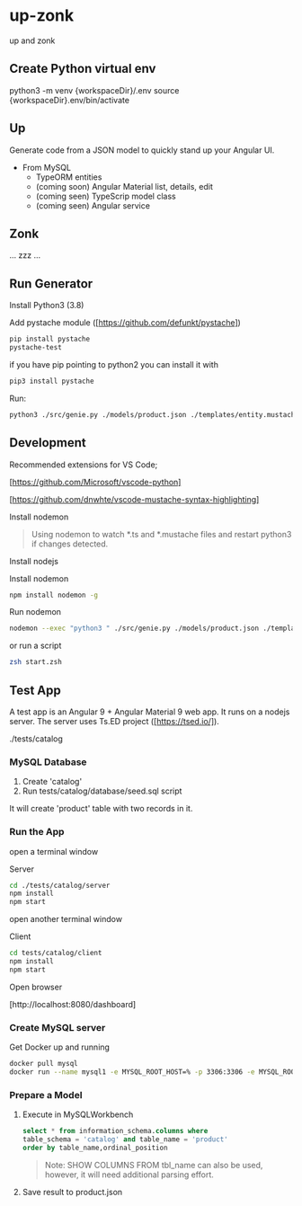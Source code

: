 
# up-zonk

up and zonk

## Create Python virtual env

python3 -m venv {workspaceDir}/.env
source {workspaceDir}.env/bin/activate

## Up

Generate code from a JSON model to quickly stand up your Angular UI.

- From MySQL
  - TypeORM entities
  - (coming soon) Angular Material list, details, edit
  - (coming seen) TypeScrip model class
  - (coming seen) Angular service

## Zonk

... zzz ...

## Run Generator

Install Python3 (3.8)

Add pystache module ([https://github.com/defunkt/pystache])

``` bash
pip install pystache
pystache-test
```

if you have pip pointing to python2 you can install it with

``` bash
pip3 install pystache
```

Run:

```zsh
python3 ./src/genie.py ./models/product.json ./templates/entity.mustache ./out/entities
```

## Development

Recommended extensions for VS Code;

[https://github.com/Microsoft/vscode-python]

[https://github.com/dnwhte/vscode-mustache-syntax-highlighting]

Install nodemon

> Using nodemon to watch \*.ts and \*.mustache files and restart python3 if changes detected.

Install nodejs

Install nodemon

``` bash
npm install nodemon -g
```

Run nodemon

``` bash
nodemon --exec "python3 " ./src/genie.py ./models/product.json ./templates/entity.mustache ./out/entities --ext py,mustache
```

or run a script

``` zsh
zsh start.zsh
```

## Test App

A test app is an Angular 9 + Angular Material 9 web app. It runs on a nodejs server. The server uses Ts.ED project ([https://tsed.io/]).

./tests/catalog

### MySQL Database

1. Create 'catalog'
2. Run tests/catalog/database/seed.sql script

It will create 'product' table with two records in it.  

### Run the App

open a terminal window

Server

``` zsh
cd ./tests/catalog/server
npm install
npm start
```

open another terminal window

Client

``` bash
cd tests/catalog/client
npm install
npm start
```

Open browser

[http://localhost:8080/dashboard]

### Create MySQL server

Get Docker up and running

```bash
docker pull mysql
docker run --name mysql1 -e MYSQL_ROOT_HOST=% -p 3306:3306 -e MYSQL_ROOT_PASSWORD=pass -d mysql:latest
```

### Prepare a Model

1. Execute in MySQLWorkbench

    ```sql
    select * from information_schema.columns where 
    table_schema = 'catalog' and table_name = 'product'
    order by table_name,ordinal_position
    ```

    > Note: SHOW COLUMNS FROM tbl_name can also be used, however, it will need additional parsing effort.

2. Save result to product.json
